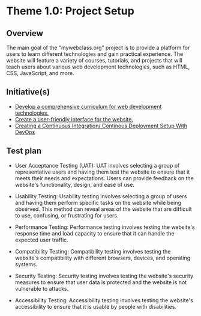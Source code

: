 # Theme 1.0: Project Setup
## Overview
The main goal of the "mywebclass.org" project is to provide a platform for users to learn different technologies and gain practical experience. The website will feature a variety of courses, tutorials, and projects that will teach users about various web development technologies, such as HTML, CSS, JavaScript, and more.
## Initiative(s)

* [Develop a comprehensive curriculum for web development technologies.](initiatives/initiative_curriculum.md)
* [Create a user-friendly interface for the website.](initiatives/initiative_webpages.md)
* [Creating a Continuous Integration/ Continous Deployment Setup With DevOps](initiatives/initiative_devops.md)

## Test plan
* User Acceptance Testing (UAT): UAT involves selecting a group of representative users and having them test the website to ensure that it meets their needs and expectations. Users can provide feedback on the website's functionality, design, and ease of use.

* Usability Testing: Usability testing involves selecting a group of users and having them perform specific tasks on the website while being observed. This method can reveal areas of the website that are difficult to use, confusing, or frustrating for users.

* Performance Testing: Performance testing involves testing the website's response time and load capacity to ensure that it can handle the expected user traffic.

* Compatibility Testing: Compatibility testing involves testing the website's compatibility with different browsers, devices, and operating systems.

* Security Testing: Security testing involves testing the website's security measures to ensure that user data is protected and the website is not vulnerable to attacks.

* Accessibility Testing: Accessibility testing involves testing the website's accessibility to ensure that it is usable by people with disabilities.

